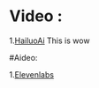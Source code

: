# Video :

  1.[HailuoAi](https://hailuoai.video/) This is wow
  
#Aideo:

  1.[Elevenlabs](https://elevenlabs.io/)
